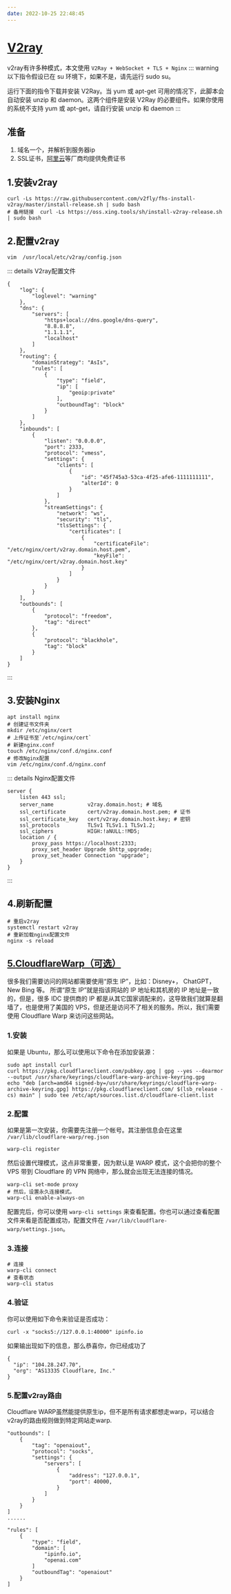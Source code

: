 ```yaml
---
date: 2022-10-25 22:48:45
---
```

# [V2ray](https://www.v2ray.com/)
v2ray有许多种模式，本文使用 `V2Ray + WebSocket + TLS + Nginx` 
::: warning
以下指令假设已在 su 环境下，如果不是，请先运行 sudo su。

运行下面的指令下载并安装 V2Ray。当 yum 或 apt-get 可用的情况下，此脚本会自动安装 unzip 和 daemon。这两个组件是安装 V2Ray 的必要组件。如果你使用的系统不支持 yum 或 apt-get，请自行安装 unzip 和 daemon
:::

## 准备
1. 域名一个，并解析到服务器ip
2. SSL证书，[阿里云](https://yundun.console.aliyun.com/?spm=5176.8466032.favorite.dcas.3ae11450sWbTpH&p=cas#/overview)等厂商均提供免费证书

## 1.安装v2ray
```shell
curl -Ls https://raw.githubusercontent.com/v2fly/fhs-install-v2ray/master/install-release.sh | sudo bash
# 备用链接  curl -Ls https://oss.xing.tools/sh/install-v2ray-release.sh | sudo bash
```
## 2.配置v2ray
```shell
vim  /usr/local/etc/v2ray/config.json
```
::: details V2ray配置文件
```json{28,33,44,45}
{
    "log": {
        "loglevel": "warning"
    },
    "dns": {
        "servers": [
            "https+local://dns.google/dns-query",
            "8.8.8.8",
            "1.1.1.1",
            "localhost"
        ]
    },
    "routing": {
        "domainStrategy": "AsIs",
        "rules": [
            {
                "type": "field",
                "ip": [
                    "geoip:private"
                ],
                "outboundTag": "block"
            }
        ]
    },
    "inbounds": [
        {
            "listen": "0.0.0.0",
            "port": 2333,
            "protocol": "vmess",
            "settings": {
                "clients": [
                    {
                        "id": "45f745a3-53ca-4f25-afe6-1111111111",
                        "alterId": 0
                    }
                ]
            },
            "streamSettings": {
                "network": "ws",
                "security": "tls",
                "tlsSettings": {
                    "certificates": [
                        {
                            "certificateFile": "/etc/nginx/cert/v2ray.domain.host.pem",
                            "keyFile": "/etc/nginx/cert/v2ray.domain.host.key"
                        }
                    ]
                }
            }
        }
    ],
    "outbounds": [
        {
            "protocol": "freedom",
            "tag": "direct"
        },
        {
            "protocol": "blackhole",
            "tag": "block"
        }
    ]
}
```
:::

## 3.安装Nginx
```shell
apt install nginx
# 创建证书文件夹
mkdir /etc/nginx/cert
# 上传证书至`/etc/nginx/cert`
# 新建nginx.conf
touch /etc/nginx/conf.d/nginx.conf
# 修改Nginx配置
vim /etc/nginx/conf.d/nginx.conf 
``` 

::: details Nginx配置文件
```text {3,4,5,9}
server {
    listen 443 ssl;
    server_name           v2ray.domain.host; # 域名
    ssl_certificate       cert/v2ray.domain.host.pem; # 证书
    ssl_certificate_key   cert/v2ray.domain.host.key; # 密钥
    ssl_protocols         TLSv1 TLSv1.1 TLSv1.2;
    ssl_ciphers           HIGH:!aNULL:!MD5;
    location / {
        proxy_pass https://localhost:2333;
        proxy_set_header Upgrade $http_upgrade;
        proxy_set_header Connection "upgrade";
    }
}
```
:::
 
## 4.刷新配置
```shell
# 重启v2ray
systemctl restart v2ray 
# 重新加载nginx配置文件
nginx -s reload
```

## [5.CloudflareWarp（可选）](https://github.com/haoel/haoel.github.io#941-warp-%E6%A8%A1%E5%BC%8F)
很多我们需要访问的网站都需要使用“原生 IP”，比如：Disney+， ChatGPT，New Bing 等。
所谓“原生 IP”就是指该网站的 IP 地址和其机房的 IP 地址是一致的，但是，很多 IDC 提供商的 IP 都是从其它国家调配来的，这导致我们就算是翻墙了，也是使用了美国的 VPS，但是还是访问不了相关的服务。所以，我们需要使用 Cloudflare Warp 来访问这些网站。
 
### 1.安装
   如果是 Ubuntu，那么可以使用以下命令在添加安装源：
```shell
sudo apt install curl
curl https://pkg.cloudflareclient.com/pubkey.gpg | gpg --yes --dearmor --output /usr/share/keyrings/cloudflare-warp-archive-keyring.gpg
echo "deb [arch=amd64 signed-by=/usr/share/keyrings/cloudflare-warp-archive-keyring.gpg] https://pkg.cloudflareclient.com/ $(lsb_release -cs) main" | sudo tee /etc/apt/sources.list.d/cloudflare-client.list
```
### 2.配置
   如果是第一次安装，你需要先注册一个帐号。其注册信息会在这里 `/var/lib/cloudflare-warp/reg.json`
```shell
warp-cli register
```
然后设置代理模式，这点非常重要，因为默认是 WARP 模式，这个会把你的整个 VPS 带到 Cloudflare 的 VPN 网络中，那么就会出现无法连接的情况。

```shell
warp-cli set-mode proxy
# 然后，设置永久连接模式。
warp-cli enable-always-on
```
配置完后，你可以使用 `warp-cli settings` 来查看配置。你也可以通过查看配置文件来看是否配置成功，配置文件在 `/var/lib/cloudflare-warp/settings.json`。
### 3.连接
```shell
# 连接
warp-cli connect
# 查看状态
warp-cli status
```
### 4.验证
   你可以使用如下命令来验证是否成功：
```shell
curl -x "socks5://127.0.0.1:40000" ipinfo.io
```
如果输出现如下的信息，那么恭喜你，你已经成功了
```shell
{
  "ip": "104.28.247.70",
  "org": "AS13335 Cloudflare, Inc."
}
```
### 5.配置v2ray路由
   Cloudflare WARP虽然能提供原生ip，但不是所有请求都想走warp，可以结合v2ray的路由规则做到特定网站走warp.
```shell
"outbounds": [
    {
        "tag": "openaiout",
        "protocol": "socks",
        "settings": {
            "servers": [
                {
                    "address": "127.0.0.1",
                    "port": 40000,
                }
            ]
        }
    }
]
......

"rules": [
    {
        "type": "field",
        "domain": [
            "ipinfo.io",
            "openai.com"
        ]
        "outboundTag": "openaiout"
    }
]
```


